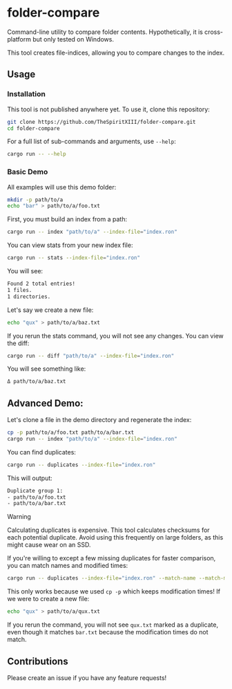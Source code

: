 # folder-compare

Command-line utility to compare folder contents. Hypothetically, it is cross-platform but only tested on Windows.

This tool creates file-indices, allowing you to compare changes to the index.

## Usage

### Installation

This tool is not published anywhere yet. To use it, clone this repository:

```bash
git clone https://github.com/TheSpiritXIII/folder-compare.git
cd folder-compare
```

For a full list of sub-commands and arguments, use `--help`:

```bash
cargo run -- --help
```

### Basic Demo

All examples will use this demo folder:

```bash
mkdir -p path/to/a
echo "bar" > path/to/a/foo.txt
```

First, you must build an index from a path:

```bash
cargo run -- index "path/to/a" --index-file="index.ron"
```

You can view stats from your new index file:

```bash
cargo run -- stats --index-file="index.ron"
```

You will see:

```txt
Found 2 total entries!
1 files.
1 directories.
```

Let's say we create a new file:

```bash
echo "qux" > path/to/a/baz.txt
```

If you rerun the stats command, you will not see any changes. You can view the diff:

```bash
cargo run -- diff "path/to/a" --index-file="index.ron"
```

You will see something like:

```txt
Δ path/to/a/baz.txt
```

## Advanced Demo:

Let's clone a file in the demo directory and regenerate the index:

```bash
cp -p path/to/a/foo.txt path/to/a/bar.txt
cargo run -- index "path/to/a" --index-file="index.ron"
```

You can find duplicates:

```bash
cargo run -- duplicates --index-file="index.ron"
```

This will output:

```txt
Duplicate group 1:
- path/to/a/foo.txt
- path/to/a/bar.txt
```

> [!WARNING]
> Calculating duplicates is expensive. This tool calculates checksums for each potential duplicate. Avoid using this frequently on large folders, as this might cause wear on an SSD.

If you're willing to except a few missing duplicates for faster comparison, you can match names and modified times:

```bash
cargo run -- duplicates --index-file="index.ron" --match-name --match-modified
```

This only works because we used `cp -p` which keeps modification times! If we were to create a new file:

```bash
echo "qux" > path/to/a/qux.txt
```

If you rerun the command, you will not see `qux.txt` marked as a duplicate, even though it matches `bar.txt` because the modification times do not match.

## Contributions

Please create an issue if you have any feature requests!
